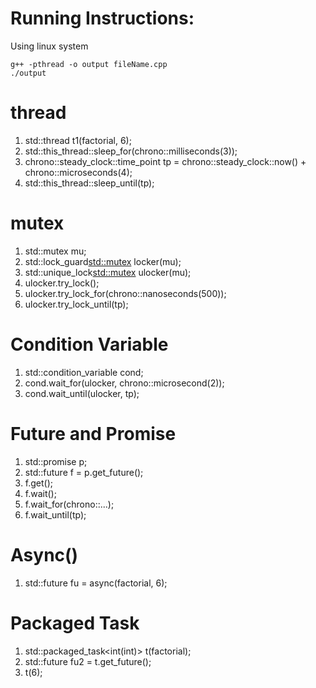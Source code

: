 # Running Instructions:  
Using linux system  
```
g++ -pthread -o output fileName.cpp
./output
```

# thread  
1. std::thread t1(factorial, 6);  
2. std::this_thread::sleep_for(chrono::milliseconds(3));  
3. chrono::steady_clock::time_point tp = chrono::steady_clock::now() + chrono::microseconds(4);
4. std::this_thread::sleep_until(tp);  
  
# mutex  
1. std::mutex mu;  
2. std::lock_guard<std::mutex> locker(mu);  
3. std::unique_lock<std::mutex> ulocker(mu);
4. ulocker.try_lock();  
5. ulocker.try_lock_for(chrono::nanoseconds(500));  
6. ulocker.try_lock_until(tp);    
  
# Condition Variable  
1. std::condition_variable cond;
2. cond.wait_for(ulocker, chrono::microsecond(2));  
3. cond.wait_until(ulocker, tp);    
  
# Future and Promise  
1. std::promise<int> p;  
2. std::future<int> f = p.get_future();  
3. f.get();  
4. f.wait();  
5. f.wait_for(chrono::...);
6. f.wait_until(tp);  

# Async()  
1. std::future<int> fu = async(factorial, 6);  

# Packaged Task  
1. std::packaged_task<int(int)> t(factorial);  
2. std::future<int> fu2 = t.get_future();  
3. t(6);